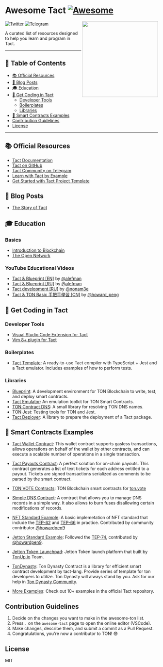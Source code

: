 <!-- omit from toc -->

# Awesome Tact [![Awesome](https://awesome.re/badge.svg)](https://awesome.re)

[<img src="Image/1.JPG" align="right" width="250">](https://ton.org)

[![Twitter](https://img.shields.io/twitter/follow/tact_language?style=social)](https://twitter.com/tact_language)
[![Telegram](https://img.shields.io/badge/telegram-Tact%20Community-blue?logo=telegram)](https://t.me/tactlang)

A curated list of resources designed to help you learn and program in Tact.

---

<!-- omit from toc -->

## 📖 Table of Contents

- [📚 Official Resources](#-official-resources)
- [🎤 Blog Posts](#-blog-posts)
- [🎓 Education](#-education)
- [🎯 Get Coding in Tact](#-get-coding-in-tact)
  - [Developer Tools](#developer-tools)
  - [Boilerplates](#boilerplates)
  - [Libraries](#libraries)
- [📜 Smart Contracts Examples](#-smart-contracts-examples)
- [Contribution Guidelines](#contribution-guidelines)
- [License](#license)

---

## 📚 Official Resources

- [Tact Documentation](https://tact-lang.org/)
- [Tact on GitHub](https://github.com/tact-lang/tact)
- [Tact Community on Telegram](https://t.me/tactlang)
- [Learn with Tact by Example](https://tact-by-example.org/)
- [Get Started with Tact Project Template](https://github.com/tact-lang/tact-template)

## 🎤 Blog Posts

- [The Story of Tact](https://blog.ton.org/the-story-of-tact)

## 🎓 Education

### Basics

- [Introduction to Blockchain](https://blog.ton.org/what-is-blockchain)
- [The Open Network](https://docs.ton.org/learn/introduction)

### YouTube Educational Videos

- [Tact & Blueprint [EN]](https://www.youtube.com/@AlefmanVladimirEN-xb4pq/videos) by [@alefman](https://t.me/alefman)
- [Tact & Blueprint [RU]](https://www.youtube.com/watch?v=isYBvzM-MfQ&list=PLOIvUFGfwP93tZI_WnaLyJsZlskU4ao92) by [@alefman](https://t.me/alefman)
- [Tact development [RU]](https://www.youtube.com/watch?v=S6wlNsKUHpE&list=PLyDBPwv9EPsAJpR7R0cC4kgo7BjiMmUy7&index=1) by [@nonam3e](https://t.me/nonam3e)
- [Tact & TON Basic 手把手學習 [CN]](https://www.youtube.com/@ton101_zh) by [@howard_peng](https://t.me/ton101_zh)

## 🎯 Get Coding in Tact

### Developer Tools

- [Visual Studio Code Extension for Tact](https://marketplace.visualstudio.com/items?itemName=ton-community.tact-vscode)
- [Vim 8+ plugin for Tact](https://github.com/novusnota/tact.vim)

### Boilerplates

- [Tact Template](https://github.com/tact-lang/tact-template): A ready-to-use Tact compiler with TypeScript + Jest and a Tact emulator. Includes examples of how to perform tests.

### Libraries

- [Blueprint](https://github.com/ton-community/blueprint): A development environment for TON Blockchain to write, test, and deploy smart contracts.
- [Tact Emulator](https://github.com/tact-lang/tact-emulator): An emulation toolkit for TON Smart Contracts.
- [TON Contract DNS](https://github.com/tact-lang/ton-contract-dns): A small library for resolving TON DNS names.
- [TON Jest](https://github.com/tact-lang/ton-jest): Testing tools for TON and Jest.
- [Tact Deployer](https://github.com/tact-lang/tact-deployer): A library to prepare the deployment of a Tact package.

## 📜 Smart Contracts Examples

- [Tact Wallet Contract](https://github.com/tact-lang/contract-wallet): This wallet contract supports gasless transactions, allows operations on behalf of the wallet by other contracts, and can execute a scalable number of operations in a single transaction.
- [Tact Payouts Contract](https://github.com/tact-lang/contract-payouts): A perfect solution for on-chain payouts. This contract generates a list of text tickets for each address entitled to a payout. Tickets are signed transactions serialized as comments to be parsed by the smart contract.
- [TON VOTE Contracts](https://github.com/orbs-network/ton-vote-contracts/tree/main): TON Blockchain smart contracts for [ton.vote](https://ton.vote/)
- [Simple DNS Contract](https://github.com/tact-lang/contract-dns-simple): A contract that allows you to manage DNS records in a simple way. It also allows to burn fuses disallowing certain modifications of records.
- [NFT Standard Example](https://github.com/howardpen9/nft-template-in-tact): A basic implemetation of NFT standard that include the [TEP-62](https://github.com/ton-blockchain/TEPs/blob/master/text/0062-nft-standard.md) and [TEP-66](https://github.com/ton-blockchain/TEPs/blob/master/text/0066-nft-royalty-standard.md) in practice. Contributed by community contributor [@howardpen9](https://dune.com/Howard_Peng)
- [Jetton Standard Example](https://github.com/howardpen9/jetton-implementation-in-tact): Followed the [TEP-74](https://github.com/ton-blockchain/TEPs/blob/master/text/0074-jettons-standard.md), contributed by [@howardpen9](https://github.com/howardpen9).
- [Jetton Token Launchpad](https://github.com/microcosm-labs/tonup-contracts): Jetton Token launch platform that built by [TonUp.io](https://tonup.io) Team.
- [TonDynasty](https://github.com/Ton-Dynasty/tondynasty-contracts): Ton Dynasty Contract is a library for efficient smart contract development by tact-lang. Provide series of template for ton developers to utilize.
  Ton Dynasty will always stand by you. Ask for our help in [Ton Dynasty Community](https://t.me/ton_dynasty_community).

- [More Examples](https://github.com/tact-lang/tact/tree/main/examples): Check out 10+ examples in the official Tact repository.

## Contribution Guidelines

1. Decide on the changes you want to make in the awesome-ton list.
2. Press `.` on the `awesome-tact` page to open the online editor (VSCode).
3. Make changes, describe them, and submit a commit as a Pull Request.
4. Congratulations, you're now a contributor to TON! 😎

## License

MIT
